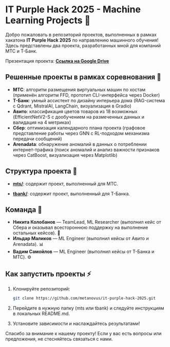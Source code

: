 # IT Purple Hack 2025 - Machine Learning Projects 🚀

Добро пожаловать в репозиторий проектов, выполненных в рамках хакатона **IT Purple Hack 2025** по направлению машинного обучения! Здесь представлены два проекта, разработанных мной для компаний МТС и Т-Банк.

Презентация проекта: **[Ссылка на Google Drive](https://example.com/presentation)** 

## Решенные проекты в рамках соревнования 💼

* **МТС**: алгоритм размещения виртуальных машин по хостам (применён алгоритм FFD, прототип CLI-интерфейса через Docker)
* **Т-Банк**: умный ассистент по дизайну интерьера дома (RAG-система с Qdrant, MistralAI, LangChain, визуализация в Gradio)
* **Авито**: классификация цветов товаров из 18 возможных (EfficientNetV2-S с дообучением на размеченных данных и валидация на 4 метриках)
* **Сбер**: оптимизация календарного плана проекта (графовое представление работы через GNN с RL-подходом механизма передачи сообщений)
* **Arenadata**: обнаружение аномалий в данных о потреблении интернет-трафика (поиск аномалий и анализ важности признаков через CatBoost, визуализация через Matplotlib)

## Структура проекта 📂

- **[mts/](https://github.com/metanovus/it-purple-hack-2025/tree/main/mts)**: содержит проект, выполненный для МТС.

- **[tbank/](https://github.com/metanovus/it-purple-hack-2025/tree/main/tbank)**: содержит проект, выполненный для Т-Банка.

## Команда 👥

- **Никита Колобанов** — TeamLead, ML Researcher (выполнил кейс от Сбера и оказывал всестороннюю поддержку на выполнение остальных кейсов). 🧠  
- **Ильдар Маликов** — ML Engineer (выполнил кейсы от Авито и Arenadata). 📊  
- **Вадим Самойлов** — ML Engineer (выполнил кейсы от Т-Банка и МТС). ⚙️  

## Как запустить проекты ⚡

1. Клонируйте репозиторий:  
   ```bash
   git clone https://github.com/metanovus/it-purple-hack-2025.git
   ```
   
2. Перейдите в нужную папку (mts или tbank) и следуйте инструкциям в локальных README.md.
3. Установите зависимости и наслаждайтесь результатами!

Спасибо за внимание к нашему проекту! Если у вас есть вопросы или предложения, не стесняйтесь связаться с нами.

